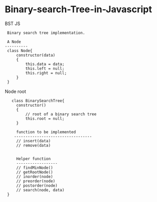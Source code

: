 # Binary-search-Tree-in-Javascript

BST JS

     Binary search tree implementation.
     
     A Node
    ----------
     class Node{
         constructor(data)
         {
             this.data = data;
             this.left = null;
             this.right = null;
         }
     }
     
Node root
       
       class BinarySearchTree{
         constructor()
         {
             // root of a binary search tree
             this.root = null;
         }

         function to be implemented
        ----------------------------------
         // insert(data)
         // remove(data)


         Helper function
         ------------------
         // findMinNode()
         // getRootNode()
         // inorder(node)
         // preorder(node)              
         // postorder(node)
         // search(node, data)
     }
